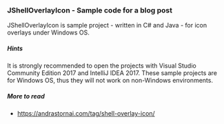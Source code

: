 ### JShellOverlayIcon - Sample code for a blog post

JShellOverlayIcon is sample project - written in C# and Java - for icon overlays under Windows OS.

##### Hints

It is strongly recommended to open the projects with Visual Studio Community Edition 2017 and IntelliJ IDEA 2017. These sample projects are for Windows OS, thus they will not work on non-Windows environments.

##### More to read

* https://andrastornai.com/tag/shell-overlay-icon/
